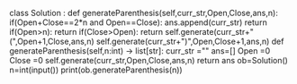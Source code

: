 class Solution :
    def generateParenthesis(self,curr_str,Open,Close,ans,n):
        if(Open+Close==2*n and Open==Close):
            ans.append(curr_str)
            return
        if(Open>n):
            return
        if(Close>Open):
            return
        self.generate(curr_str+"(",Open+1,Close,ans,n)
        self.generate(curr_str+")",Open,Close+1,ans,n)
    def generateParenthesis(self,n:int) -> list[str]:
        curr_str =""
        ans=[]
        Open =0
        Close =0
        self.generate(curr_str,Open,Close,ans,n)
        return ans
ob=Solution()
n=int(input())
print(ob.generateParenthesis(n))

